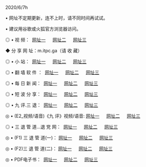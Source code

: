 <p>2020/6/7h
<p>• 网址不定期更新，连不上时，请不同时间再试试。
<p>• 建议用谷歌或火狐官方浏览器访问。
<p>◎ • 视 频： 
<a href="http://hca.csso.press/" target="_blank">网址一</a> 　 
<a href="http://haa.csso.press/" target="_blank">网址二</a> 　 
<a href="http://hba.csso.press/b.html" target="_blank">网址三</a>
<p>◆ 分 享 网 址：m.itpc.ga（请 收 藏） </p>

<p>◎ • 小 站：  
<a href="http://hca.csso.press/f.html" target="_blank">网址一</a> 　 
<a href="http://haa.csso.press/h.html" target="_blank">网址二</a> 　 
<a href="http://hba.csso.press/k/" target="_blank">网址三</a></p>
<p>◎ • 翻 墙 软 件 ：  
<a href="http://hca.csso.press/ff/" target="_blank">网址一</a> 　 
<a href="http://haa.csso.press/s/read/a1_nd.html" target="_blank">网址二</a> 　 
<a href="http://hba.csso.press/ff/index.html" target="_blank">网址三</a></p>
<p>◎ • 每 日 新 闻：  
<a href="http://hca.csso.press/day/" target="_blank">网址一</a> 　 
<a href="http://haa.csso.press/day/" target="_blank">网址二</a> 　 
<a href="http://hba.csso.press/day/index.html" target="_blank">网址三</a></p>
<p>◎ • 短 波 分 享：  
<a href="http://hca.csso.press/h/" target="_blank">网址一</a> 　 
<a href="http://haa.csso.press/h/" target="_blank">网址二</a> 　 
<a href="http://hba.csso.press/h/index.html" target="_blank">网址三</a></p>
<p>◎ • 九 评.三 退：  
<a href="http://hca.csso.press/t/" target="_blank">网址一</a> 　 
<a href="http://haa.csso.press/v2/index.html" target="_blank">网址二</a> 　 
<a href="http://hba.csso.press/tt/index.html" target="_blank">网址三</a> 　</p>
<p>◎ • (E2_视频/语音)《九 评》视频/语音: 
<a href="http://hca.csso.press/7738.html" target="_blank">网址一</a> 　 
<a href="http://haa.csso.press/7614.html" target="_blank">网址二</a> 　 
<a href="http://hba.csso.press/7633.html" target="_blank">网址三</a></p>
<p>◎ • 三 退 管 道...退 党 网：  
<a href="http://hca.csso.press/go/td1.html" target="_blank">网址一</a> 　 
<a href="http://haa.csso.press/go/td2.html" target="_blank">网址二</a> 　 
<a href="http://hba.csso.press/go/td3.html" target="_blank">网址三</a></p>
<p>◎ • (F1) 三 退 管 道(一)： 
<a href="http://hca.csso.press/dd/" target="_blank">网址一</a> 　 
<a href="http://haa.csso.press/s/read/a1_tdx.html" target="_blank">网址二</a> 　 
<a href="http://hba.csso.press/dd/" target="_blank">网址三</a></p>
<p>◎ • (F2)三 退 管 道(二)： 
<a href="http://hba.csso.press/d/" target="_blank">网址一</a> 　 
<a href="http://hca.csso.press/d/index.html" target="_blank">网址二</a> 　 
<a href="http://haa.csso.press/d/" target="_blank">网址三</a></p>
<p>◎ • PDF电子书：  
<a href="http://hca.csso.press/p/" target="_blank">网址一</a> 　 
<a href="http://haa.csso.press/p/index.html" target="_blank">网址二</a> 　 
<a href="http://hba.csso.press/p/" target="_blank">网址三</a></p>

